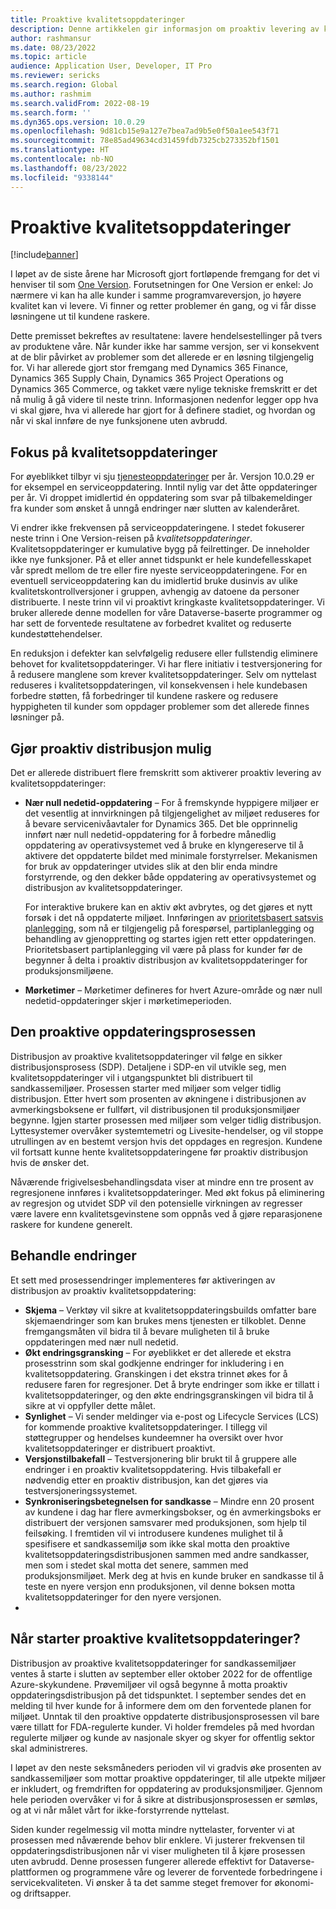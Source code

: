 ```yaml
---
title: Proaktive kvalitetsoppdateringer
description: Denne artikkelen gir informasjon om proaktiv levering av kvalitetsoppdateringer.
author: rashmansur
ms.date: 08/23/2022
ms.topic: article
audience: Application User, Developer, IT Pro
ms.reviewer: sericks
ms.search.region: Global
ms.author: rashmim
ms.search.validFrom: 2022-08-19
ms.search.form: ''
ms.dyn365.ops.version: 10.0.29
ms.openlocfilehash: 9d81cb15e9a127e7bea7ad9b5e0f50a1ee543f71
ms.sourcegitcommit: 78e85ad49634cd31459fdb7325cb273352bf1501
ms.translationtype: HT
ms.contentlocale: nb-NO
ms.lasthandoff: 08/23/2022
ms.locfileid: "9338144"
---
```

# <a name="proactive-quality-updates"></a>Proaktive kvalitetsoppdateringer

[!include[banner](../includes/banner.md)]

I løpet av de siste årene har Microsoft gjort fortløpende fremgang for det vi henviser til som [One Version](../../dev-itpro/lifecycle-services/oneversion-overview.md). Forutsetningen for One Version er enkel: Jo nærmere vi kan ha alle kunder i samme programvareversjon, jo høyere kvalitet kan vi levere. Vi finner og retter problemer én gang, og vi får disse løsningene ut til kundene raskere.

Dette premisset bekreftes av resultatene: lavere hendelsestellinger på tvers av produktene våre. Når kunder ikke har samme versjon, ser vi konsekvent at de blir påvirket av problemer som det allerede er en løsning tilgjengelig for. Vi har allerede gjort stor fremgang med Dynamics 365 Finance, Dynamics 365 Supply Chain, Dynamics 365 Project Operations og Dynamics 365 Commerce, og takket være nylige tekniske fremskritt er det nå mulig å gå videre til neste trinn. Informasjonen nedenfor legger opp hva vi skal gjøre, hva vi allerede har gjort for å definere stadiet, og hvordan og når vi skal innføre de nye funksjonene uten avbrudd.

## <a name="focus-on-quality-updates"></a>Fokus på kvalitetsoppdateringer

For øyeblikket tilbyr vi sju [tjenesteoppdateringer](public-preview-releases.md) per år. Versjon 10.0.29 er for eksempel en serviceoppdatering. Inntil nylig var det åtte oppdateringer per år. Vi droppet imidlertid én oppdatering som svar på tilbakemeldinger fra kunder som ønsket å unngå endringer nær slutten av kalenderåret.

Vi endrer ikke frekvensen på serviceoppdateringene. I stedet fokuserer neste trinn i One Version-reisen på *kvalitetsoppdateringer*. Kvalitetsoppdateringer er kumulative bygg på feilrettinger. De inneholder ikke nye funksjoner. På et eller annet tidspunkt er hele kundefellesskapet vår spredt mellom de tre eller fire nyeste serviceoppdateringene. For en eventuell serviceoppdatering kan du imidlertid bruke dusinvis av ulike kvalitetskontrollversjoner i gruppen, avhengig av datoene da personer distribuerte. I neste trinn vil vi proaktivt kringkaste kvalitetsoppdateringer. Vi bruker allerede denne modellen for våre Dataverse-baserte programmer og har sett de forventede resultatene av forbedret kvalitet og reduserte kundestøttehendelser.

En reduksjon i defekter kan selvfølgelig redusere eller fullstendig eliminere behovet for kvalitetsoppdateringer. Vi har flere initiativ i testversjonering for å redusere manglene som krever kvalitetsoppdateringer. Selv om nyttelast reduseres i kvalitetsoppdateringen, vil konsekvensen i hele kundebasen forbedre støtten, få forbedringer til kundene raskere og redusere hyppigheten til kunder som oppdager problemer som det allerede finnes løsninger på.

## <a name="making-proactive-distribution-possible"></a>Gjør proaktiv distribusjon mulig

Det er allerede distribuert flere fremskritt som aktiverer proaktiv levering av kvalitetsoppdateringer:

- **Nær null nedetid-oppdatering** – For å fremskynde hyppigere miljøer er det vesentlig at innvirkningen på tilgjengelighet av miljøet reduseres for å bevare servicenivåavtaler for Dynamics 365. Det ble opprinnelig innført nær null nedetid-oppdatering for å forbedre månedlig oppdatering av operativsystemet ved å bruke en klyngereserve til å aktivere det oppdaterte bildet med minimale forstyrrelser. Mekanismen for bruk av oppdateringer utvides slik at den blir enda mindre forstyrrende, og den dekker både oppdatering av operativsystemet og distribusjon av kvalitetsoppdateringer.

    For interaktive brukere kan en aktiv økt avbrytes, og det gjøres et nytt forsøk i det nå oppdaterte miljøet. Innføringen av [prioritetsbasert satsvis planlegging](../../dev-itpro/sysadmin/priority-based-batch-scheduling.md), som nå er tilgjengelig på forespørsel, partiplanlegging og behandling av gjenoppretting og startes igjen rett etter oppdateringen. Prioritetsbasert partiplanlegging vil være på plass for kunder før de begynner å delta i proaktiv distribusjon av kvalitetsoppdateringer for produksjonsmiljøene.

- **Mørketimer** – Mørketimer defineres for hvert Azure-område og nær null nedetid-oppdateringer skjer i mørketimeperioden.

## <a name="the-proactive-update-process"></a>Den proaktive oppdateringsprosessen

Distribusjon av proaktive kvalitetsoppdateringer vil følge en sikker distribusjonsprosess (SDP). Detaljene i SDP-en vil utvikle seg, men kvalitetsoppdateringer vil i utgangspunktet bli distribuert til sandkassemiljøer. Prosessen starter med miljøer som velger tidlig distribusjon. Etter hvert som prosenten av økningene i distribusjonen av avmerkingsboksene er fullført, vil distribusjonen til produksjonsmiljøer begynne. Igjen starter prosessen med miljøer som velger tidlig distribusjon. Lyttesystemer overvåker systemtemetri og Livesite-hendelser, og vil stoppe utrullingen av en bestemt versjon hvis det oppdages en regresjon. Kundene vil fortsatt kunne hente kvalitetsoppdateringene før proaktiv distribusjon hvis de ønsker det.

Nåværende frigivelsesbehandlingsdata viser at mindre enn tre prosent av regresjonene innføres i kvalitetsoppdateringer. Med økt fokus på eliminering av regresjon og utvidet SDP vil den potensielle virkningen av regresser være lavere enn kvalitetsgevinstene som oppnås ved å gjøre reparasjonene raskere for kundene generelt.

## <a name="process-changes"></a>Behandle endringer

Et sett med prosessendringer implementeres før aktiveringen av distribusjon av proaktiv kvalitetsoppdatering:

- **Skjema** – Verktøy vil sikre at kvalitetsoppdateringsbuilds omfatter bare skjemaendringer som kan brukes mens tjenesten er tilkoblet. Denne fremgangsmåten vil bidra til å bevare muligheten til å bruke oppdateringen med nær null nedetid.
- **Økt endringsgransking** – For øyeblikket er det allerede et ekstra prosesstrinn som skal godkjenne endringer for inkludering i en kvalitetsoppdatering. Granskingen i det ekstra trinnet økes for å redusere faren for regresjoner. Det å bryte endringer som ikke er tillatt i kvalitetsoppdateringer, og den økte endringsgranskingen vil bidra til å sikre at vi oppfyller dette målet.
- **Synlighet** – Vi sender meldinger via e-post og Lifecycle Services (LCS) for kommende proaktive kvalitetsoppdateringer. I tillegg vil støttegrupper og hendelses kundeemner ha oversikt over hvor kvalitetsoppdateringer er distribuert proaktivt.
- **Versjonstilbakefall** – Testversjonering blir brukt til å gruppere alle endringer i en proaktiv kvalitetsoppdatering. Hvis tilbakefall er nødvendig etter en proaktiv distribusjon, kan det gjøres via testversjoneringssystemet.
- **Synkroniseringsbetegnelsen for sandkasse** – Mindre enn 20 prosent av kundene i dag har flere avmerkingsbokser, og én avmerkingsboks er distribuert der versjonen samsvarer med produksjonen, som hjelp til feilsøking. I fremtiden vil vi introdusere kundenes mulighet til å spesifisere et sandkassemiljø som ikke skal motta den proaktive kvalitetsoppdateringsdistribusjonen sammen med andre sandkasser, men som i stedet skal motta det senere, sammen med produksjonsmiljøet. Merk deg at hvis en kunde bruker en sandkasse til å teste en nyere versjon enn produksjonen, vil denne boksen motta kvalitetsoppdateringer for den nyere versjonen.
- 
## <a name="when-will-proactive-quality-updates-start"></a>Når starter proaktive kvalitetsoppdateringer?

Distribusjon av proaktive kvalitetsoppdateringer for sandkassemiljøer ventes å starte i slutten av september eller oktober 2022 for de offentlige Azure-skykundene. Prøvemiljøer vil også begynne å motta proaktiv oppdateringsdistribusjon på det tidspunktet. I september sendes det en melding til hver kunde for å informere dem om den forventede planen for miljøet. Unntak til den proaktive oppdaterte distribusjonsprosessen vil bare være tillatt for FDA-regulerte kunder. Vi holder fremdeles på med hvordan regulerte miljøer og kunde av nasjonale skyer og skyer for offentlig sektor skal administreres.

I løpet av den neste seksmåneders perioden vil vi gradvis øke prosenten av sandkassemiljøer som mottar proaktive oppdateringer, til alle utpekte miljøer er inkludert, og fremdriften for oppdatering av produksjonsmiljøer. Gjennom hele perioden overvåker vi for å sikre at distribusjonsprosessen er sømløs, og at vi når målet vårt for ikke-forstyrrende nyttelast.

Siden kunder regelmessig vil motta mindre nyttelaster, forventer vi at prosessen med nåværende behov blir enklere. Vi justerer frekvensen til oppdateringsdistribusjonen når vi viser muligheten til å kjøre prosessen uten avbrudd. Denne prosessen fungerer allerede effektivt for Dataverse-plattformen og programmene våre og leverer de forventede forbedringene i servicekvaliteten. Vi ønsker å ta det samme steget fremover for økonomi- og driftsapper.
